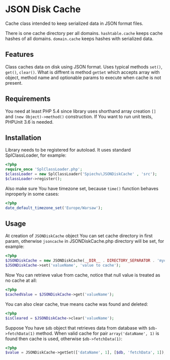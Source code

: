 # JSON Disk Cache

Cache class intended to keep serialized data in JSON format files.

There is one cache directory per all domains. `hashtable.cache` keeps cache hashes of all domains. `domain.cache` keeps hashes with serialized data.

## Features

Class caches data on disk using JSON format. Uses typical methods `set()`, `get()`, `clear()`.
What is diffrent is method `getSet` which accepts array with object, method name and optionable params to execute when cache is not present. 

## Requirements

You need at least PHP 5.4 since library uses shorthand array creation `[]` and `(new Object)->method()` construction.
If You want to run unit tests, PHPUnit 3.6 is needed.

## Installation

Library needs to be registered for autoload. It uses standard SplClassLoader, for example:

```php
<?php
require_once 'SplClassLoader.php';
$classLoader = new SplClassLoader('Spiechu\JSONDiskCache' , 'src');
$classLoader->register();
```

Also make sure You have timezone set, because `time()` function behaves inproperly in some cases:
```php
<?php
date_default_timezone_set('Europe/Warsaw');
```

## Usage

At creation of `JSONDiskCache` object You can set cache directory in first param, otherwise `jsoncache` in JSONDiskCache.php directory will be set, for example:

```php
<?php
$JSONDiskCache = new JSONDiskCache(__DIR__ . DIRECTORY_SEPARATOR . 'mycachedir', 'my_domain');
$JSONDiskCache->set('valueName', 'value to cache');
```

Now You can retrieve value from cache, notice that null value is treated as no cache at all:

```php
<?php
$cachedValue = $JSONDiskCache->get('valueName');
```

You can also clear cache, true means cache was found and deleted:

```php
<?php
$isCleared = $JSONDiskCache->clear('valueName');
```

Suppose You have `$db` object that retrieves data from database with `$db->fetchData(1)` method. When valid cache for pair `array('dataName', 1)` is found then cache is used, otherwise `$db->fetchData(1)`:

```php
<?php
$value = JSONDiskCache->getSet(['dataName', 1], [$db, 'fetchData', 1]);
```